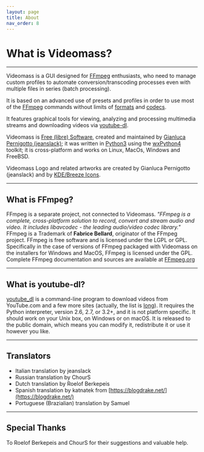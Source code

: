 ```yaml
---
layout: page
title: About
nav_order: 8
---
```


# What is Videomass?

---

Videomass is a GUI designed for [FFmpeg](https://www.ffmpeg.org/) 
enthusiasts, who need to manage custom profiles to automate conversion/transcoding 
processes even with multiple files in series (batch processing).      

It is based on an advanced use of presets and profiles in order to use most of 
the [FFmpeg](https://www.ffmpeg.org/) commands without limits of 
[formats](https://ffmpeg.org/ffmpeg-formats.html) and 
[codecs](https://ffmpeg.org/ffmpeg-codecs.html).   

It features graphical tools for viewing, analyzing and processing multimedia 
streams and downloading videos via [youtube-dl](http://ytdl-org.github.io/youtube-dl/).  

Videomass is [Free (libre) Software](https://en.wikipedia.org/wiki/Free_software), 
created and maintained by [Gianluca Pernigotto (jeanslack)](https://github.com/jeanslack); 
it was written in [Python3](https://www.python.org/) using the 
[wxPython4](https://www.wxpython.org/) toolkit; it is cross-platform and works on 
Linux, MacOs, Windows and FreeBSD.   

Videomass Logo and related artworks are created by Gianluca Pernigotto 
(jeanslack) and by [KDE/Breeze Icons](https://github.com/KDE/breeze-icons).

---

## What is FFmpeg?

FFmpeg is a separate project, not connected to Videomass. *"FFmpeg is a
complete, cross-platform solution to record, convert and stream audio and video.
It includes libavcodec - the leading audio/video codec library."* FFmpeg is a
Trademark of **Fabrice Bellard**, originator of the FFmpeg project. FFmpeg is
free software and is licensed under the LGPL or GPL. Specifically in the case
of versions of FFmpeg packaged with Videomass on the installers for Windows and
MacOS, FFmpeg is licensed under the GPL. Complete FFmpeg documentation and
sources are available at [FFmpeg.org](https://www.ffmpeg.org/)

---

## What is youtube-dl?

[youtube_dl](http://ytdl-org.github.io/youtube-dl/) is a command-line program to
download videos from YouTube.com and a few more sites 
(actually, the list is [long](http://ytdl-org.github.io/youtube-dl/supportedsites.html)). 
It requires the Python interpreter, version 2.6, 2.7, or 3.2+, and it is not 
platform specific. It should work on your Unix box, on Windows or on macOS. It 
is released to the public domain, which means you can modify it, redistribute 
it or use it however you like.

---

## Translators

- Italian translation by jeanslack
- Russian translation by ChourS
- Dutch translation by Roelof Berkepeis
- Spanish translation by katnatek from [https://blogdrake.net/](https://blogdrake.net/) 
- Portuguese (Brazialian) translation by Samuel

---

## Special Thanks

To Roelof Berkepeis and ChourS for their suggestions and valuable help.



